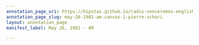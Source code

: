 ```yaml
---
annotation_page_uri: https://hipstas.github.io/radio-venceremos-english/annotations/may-26-1981-am-canvas-1-pierre-schori.json
annotation_page_slug: may-26-1981-am-canvas-1-pierre-schori
layout: annotation_page
manifest_label: May 26, 1981 - AM

---
```

